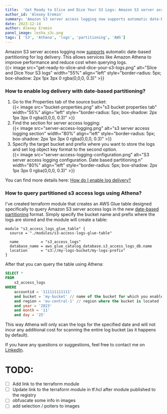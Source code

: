 ```yaml
---
title:  'Get Ready to Slice and Dice Your S3 Logs: Amazon S3 server access logging now supports automatic date-based partitioning'
author_id: 'Alexey Eremin'
summary: 'Amazon S3 server access logging now supports automatic date-based partitioning for log delivery. This allows services like Amazon Athena to improve performance and reduce cost when querying logs.'
date: 2023-12-14
author: Alexey Eremin
panel_image: lesha_s3c.png
tags: [ 'S3', 'Athena', 'logs', 'partitioning', 'AWS']
---
```

Amazon S3 server access logging now [supports](https://aws.amazon.com/about-aws/whats-new/2023/11/amazon-s3-server-access-logging-date-partitioning/) automatic date-based partitioning for log delivery. This allows services like Amazon Athena to improve performance and reduce cost when querying logs.  
{{< image src="get-ready-to-slice-and-dice-your-s3-logs.png" alt="Slice and Dice Your S3 logs" width="55%" align="left" style="border-radius: 5px; box-shadow: 2px 1px 3px 0 rgba(0,0,0, 0.3)" >}}

### How to enable log delivery with date-based partitioning?

1. Go to the Properties tab of the source bucket:  
{{< image src="bucket-properties.png" alt="s3 bucket properties tab" width="55%" align="left" style="border-radius: 5px; box-shadow: 2px 1px 3px 0 rgba(0,0,0, 0.3)" >}}
2. Find the section for server access logging:  
{{< image src="server-access-logging.png" alt="s3 server access logging section" width="80%" align="left" style="border-radius: 5px; box-shadow: 2px 1px 3px 0 rgba(0,0,0, 0.3)" >}}
3. Specify the target bucket and prefix where you want to store the logs and set log object key format to the second option.  
{{< image src="server-access-logging-configuration.png" alt="S3 server access logging configuration. Date based partitioning.n" width="80%" align="left" style="border-radius: 5px; box-shadow: 2px 1px 3px 0 rgba(0,0,0, 0.3)" >}}


You can find more details here: [How do I enable log delivery?](https://docs.aws.amazon.com/AmazonS3/latest/userguide/ServerLogs.html#server-access-logging-overview)

### How to query partitioned s3 access logs using Athena?
I've created terraform module that creates an AWS Glue table designed specifically to query Amazon S3 server access logs in the new [date-based partitioning](https://aws.amazon.com/about-aws/whats-new/2023/11/amazon-s3-server-access-logging-date-partitioning/) format.
Simply specify the bucket name and prefix where the logs are stored and the module will create a table:    
```hcl
module "s3_access_logs_glue_table" {
  source = "./modules/s3-access-logs-glue-table"

  name          = "s3_access_logs"
  database_name = aws_glue_catalog_database.s3_access_logs_db.name
  location      = "s3://my-logs-bucket/my-logs-prefix"
}
```
After that you can query the table using Athena:
```sql
SELECT *
FROM 
    s3_access_logs
WHERE
    accountid = '111111111111'
    and bucket = 'my-bucket' // name of the bucket for which you enabled logging
    and region = 'eu-central-1' // region where the bucket is located
    and year = '2023'
    and month = '11'
    and day = '25'
```
This way Athena will only scan the logs for the specified date and will not incur any additional cost for scanning the entire log bucket (as it happens by default).

If you have any questions or suggestions, feel free to contact me on [LinkedIn](https://www.linkedin.com/in/alexey-eremin/).

# TODO:
- [ ] Add link to the terraform module
- [ ] Update link to the terraform module in tf.hcl after module published to the registry
- [ ] obfuscate some info in images
- [ ] add selection / poiters to images